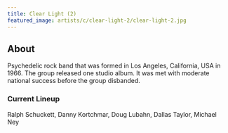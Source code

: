 ```yaml
---
title: Clear Light (2)
featured_image: artists/c/clear-light-2/clear-light-2.jpg
---
```

## About

Psychedelic rock band that was formed in Los Angeles, California, USA in 1966. 
The group released one studio album. It was met with moderate national success before the group disbanded. 

### Current Lineup

Ralph Schuckett, Danny Kortchmar, Doug Lubahn, Dallas Taylor, Michael Ney


